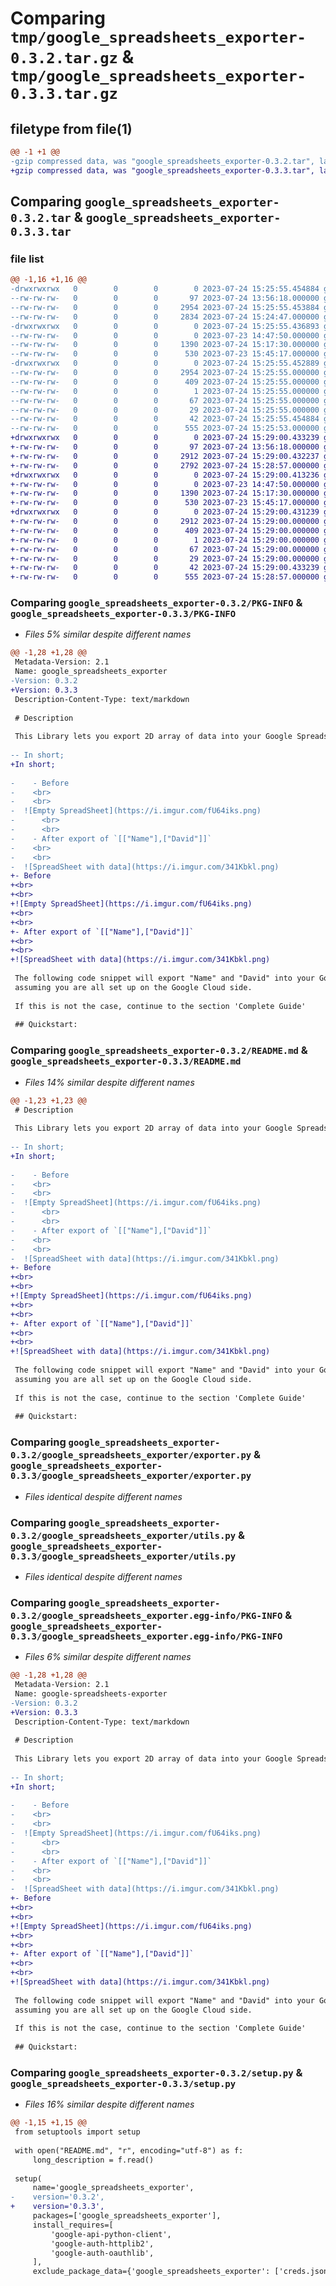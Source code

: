 # Comparing `tmp/google_spreadsheets_exporter-0.3.2.tar.gz` & `tmp/google_spreadsheets_exporter-0.3.3.tar.gz`

## filetype from file(1)

```diff
@@ -1 +1 @@
-gzip compressed data, was "google_spreadsheets_exporter-0.3.2.tar", last modified: Mon Jul 24 15:25:55 2023, max compression
+gzip compressed data, was "google_spreadsheets_exporter-0.3.3.tar", last modified: Mon Jul 24 15:29:00 2023, max compression
```

## Comparing `google_spreadsheets_exporter-0.3.2.tar` & `google_spreadsheets_exporter-0.3.3.tar`

### file list

```diff
@@ -1,16 +1,16 @@
-drwxrwxrwx   0        0        0        0 2023-07-24 15:25:55.454884 google_spreadsheets_exporter-0.3.2/
--rw-rw-rw-   0        0        0       97 2023-07-24 13:56:18.000000 google_spreadsheets_exporter-0.3.2/MANIFEST.in
--rw-rw-rw-   0        0        0     2954 2023-07-24 15:25:55.453884 google_spreadsheets_exporter-0.3.2/PKG-INFO
--rw-rw-rw-   0        0        0     2834 2023-07-24 15:24:47.000000 google_spreadsheets_exporter-0.3.2/README.md
-drwxrwxrwx   0        0        0        0 2023-07-24 15:25:55.436893 google_spreadsheets_exporter-0.3.2/google_spreadsheets_exporter/
--rw-rw-rw-   0        0        0        0 2023-07-23 14:47:50.000000 google_spreadsheets_exporter-0.3.2/google_spreadsheets_exporter/__init__.py
--rw-rw-rw-   0        0        0     1390 2023-07-24 15:17:30.000000 google_spreadsheets_exporter-0.3.2/google_spreadsheets_exporter/exporter.py
--rw-rw-rw-   0        0        0      530 2023-07-23 15:45:17.000000 google_spreadsheets_exporter-0.3.2/google_spreadsheets_exporter/utils.py
-drwxrwxrwx   0        0        0        0 2023-07-24 15:25:55.452889 google_spreadsheets_exporter-0.3.2/google_spreadsheets_exporter.egg-info/
--rw-rw-rw-   0        0        0     2954 2023-07-24 15:25:55.000000 google_spreadsheets_exporter-0.3.2/google_spreadsheets_exporter.egg-info/PKG-INFO
--rw-rw-rw-   0        0        0      409 2023-07-24 15:25:55.000000 google_spreadsheets_exporter-0.3.2/google_spreadsheets_exporter.egg-info/SOURCES.txt
--rw-rw-rw-   0        0        0        1 2023-07-24 15:25:55.000000 google_spreadsheets_exporter-0.3.2/google_spreadsheets_exporter.egg-info/dependency_links.txt
--rw-rw-rw-   0        0        0       67 2023-07-24 15:25:55.000000 google_spreadsheets_exporter-0.3.2/google_spreadsheets_exporter.egg-info/requires.txt
--rw-rw-rw-   0        0        0       29 2023-07-24 15:25:55.000000 google_spreadsheets_exporter-0.3.2/google_spreadsheets_exporter.egg-info/top_level.txt
--rw-rw-rw-   0        0        0       42 2023-07-24 15:25:55.454884 google_spreadsheets_exporter-0.3.2/setup.cfg
--rw-rw-rw-   0        0        0      555 2023-07-24 15:25:53.000000 google_spreadsheets_exporter-0.3.2/setup.py
+drwxrwxrwx   0        0        0        0 2023-07-24 15:29:00.433239 google_spreadsheets_exporter-0.3.3/
+-rw-rw-rw-   0        0        0       97 2023-07-24 13:56:18.000000 google_spreadsheets_exporter-0.3.3/MANIFEST.in
+-rw-rw-rw-   0        0        0     2912 2023-07-24 15:29:00.432237 google_spreadsheets_exporter-0.3.3/PKG-INFO
+-rw-rw-rw-   0        0        0     2792 2023-07-24 15:28:57.000000 google_spreadsheets_exporter-0.3.3/README.md
+drwxrwxrwx   0        0        0        0 2023-07-24 15:29:00.413236 google_spreadsheets_exporter-0.3.3/google_spreadsheets_exporter/
+-rw-rw-rw-   0        0        0        0 2023-07-23 14:47:50.000000 google_spreadsheets_exporter-0.3.3/google_spreadsheets_exporter/__init__.py
+-rw-rw-rw-   0        0        0     1390 2023-07-24 15:17:30.000000 google_spreadsheets_exporter-0.3.3/google_spreadsheets_exporter/exporter.py
+-rw-rw-rw-   0        0        0      530 2023-07-23 15:45:17.000000 google_spreadsheets_exporter-0.3.3/google_spreadsheets_exporter/utils.py
+drwxrwxrwx   0        0        0        0 2023-07-24 15:29:00.431239 google_spreadsheets_exporter-0.3.3/google_spreadsheets_exporter.egg-info/
+-rw-rw-rw-   0        0        0     2912 2023-07-24 15:29:00.000000 google_spreadsheets_exporter-0.3.3/google_spreadsheets_exporter.egg-info/PKG-INFO
+-rw-rw-rw-   0        0        0      409 2023-07-24 15:29:00.000000 google_spreadsheets_exporter-0.3.3/google_spreadsheets_exporter.egg-info/SOURCES.txt
+-rw-rw-rw-   0        0        0        1 2023-07-24 15:29:00.000000 google_spreadsheets_exporter-0.3.3/google_spreadsheets_exporter.egg-info/dependency_links.txt
+-rw-rw-rw-   0        0        0       67 2023-07-24 15:29:00.000000 google_spreadsheets_exporter-0.3.3/google_spreadsheets_exporter.egg-info/requires.txt
+-rw-rw-rw-   0        0        0       29 2023-07-24 15:29:00.000000 google_spreadsheets_exporter-0.3.3/google_spreadsheets_exporter.egg-info/top_level.txt
+-rw-rw-rw-   0        0        0       42 2023-07-24 15:29:00.433239 google_spreadsheets_exporter-0.3.3/setup.cfg
+-rw-rw-rw-   0        0        0      555 2023-07-24 15:28:57.000000 google_spreadsheets_exporter-0.3.3/setup.py
```

### Comparing `google_spreadsheets_exporter-0.3.2/PKG-INFO` & `google_spreadsheets_exporter-0.3.3/PKG-INFO`

 * *Files 5% similar despite different names*

```diff
@@ -1,28 +1,28 @@
 Metadata-Version: 2.1
 Name: google_spreadsheets_exporter
-Version: 0.3.2
+Version: 0.3.3
 Description-Content-Type: text/markdown
 
 # Description
 
 This Library lets you export 2D array of data into your Google Spreadsheet.
 
-- In short;
+In short;
 
-    - Before
-    <br>
-    <br>
-  ![Empty SpreadSheet](https://i.imgur.com/fU64iks.png)
-      <br>
-      <br>
-    - After export of `[["Name"],["David"]]`
-    <br>
-    <br>
-  ![SpreadSheet with data](https://i.imgur.com/341Kbkl.png)
+- Before
+<br>
+<br>
+![Empty SpreadSheet](https://i.imgur.com/fU64iks.png)
+<br>
+<br>
+- After export of `[["Name"],["David"]]`
+<br>
+<br>
+![SpreadSheet with data](https://i.imgur.com/341Kbkl.png)
 
 The following code snippet will export "Name" and "David" into your Google Spreadsheet,
 assuming you are all set up on the Google Cloud side.
 
 If this is not the case, continue to the section 'Complete Guide'
 
 ## Quickstart:
```

### Comparing `google_spreadsheets_exporter-0.3.2/README.md` & `google_spreadsheets_exporter-0.3.3/README.md`

 * *Files 14% similar despite different names*

```diff
@@ -1,23 +1,23 @@
 # Description
 
 This Library lets you export 2D array of data into your Google Spreadsheet.
 
-- In short;
+In short;
 
-    - Before
-    <br>
-    <br>
-  ![Empty SpreadSheet](https://i.imgur.com/fU64iks.png)
-      <br>
-      <br>
-    - After export of `[["Name"],["David"]]`
-    <br>
-    <br>
-  ![SpreadSheet with data](https://i.imgur.com/341Kbkl.png)
+- Before
+<br>
+<br>
+![Empty SpreadSheet](https://i.imgur.com/fU64iks.png)
+<br>
+<br>
+- After export of `[["Name"],["David"]]`
+<br>
+<br>
+![SpreadSheet with data](https://i.imgur.com/341Kbkl.png)
 
 The following code snippet will export "Name" and "David" into your Google Spreadsheet,
 assuming you are all set up on the Google Cloud side.
 
 If this is not the case, continue to the section 'Complete Guide'
 
 ## Quickstart:
```

### Comparing `google_spreadsheets_exporter-0.3.2/google_spreadsheets_exporter/exporter.py` & `google_spreadsheets_exporter-0.3.3/google_spreadsheets_exporter/exporter.py`

 * *Files identical despite different names*

### Comparing `google_spreadsheets_exporter-0.3.2/google_spreadsheets_exporter/utils.py` & `google_spreadsheets_exporter-0.3.3/google_spreadsheets_exporter/utils.py`

 * *Files identical despite different names*

### Comparing `google_spreadsheets_exporter-0.3.2/google_spreadsheets_exporter.egg-info/PKG-INFO` & `google_spreadsheets_exporter-0.3.3/google_spreadsheets_exporter.egg-info/PKG-INFO`

 * *Files 6% similar despite different names*

```diff
@@ -1,28 +1,28 @@
 Metadata-Version: 2.1
 Name: google-spreadsheets-exporter
-Version: 0.3.2
+Version: 0.3.3
 Description-Content-Type: text/markdown
 
 # Description
 
 This Library lets you export 2D array of data into your Google Spreadsheet.
 
-- In short;
+In short;
 
-    - Before
-    <br>
-    <br>
-  ![Empty SpreadSheet](https://i.imgur.com/fU64iks.png)
-      <br>
-      <br>
-    - After export of `[["Name"],["David"]]`
-    <br>
-    <br>
-  ![SpreadSheet with data](https://i.imgur.com/341Kbkl.png)
+- Before
+<br>
+<br>
+![Empty SpreadSheet](https://i.imgur.com/fU64iks.png)
+<br>
+<br>
+- After export of `[["Name"],["David"]]`
+<br>
+<br>
+![SpreadSheet with data](https://i.imgur.com/341Kbkl.png)
 
 The following code snippet will export "Name" and "David" into your Google Spreadsheet,
 assuming you are all set up on the Google Cloud side.
 
 If this is not the case, continue to the section 'Complete Guide'
 
 ## Quickstart:
```

### Comparing `google_spreadsheets_exporter-0.3.2/setup.py` & `google_spreadsheets_exporter-0.3.3/setup.py`

 * *Files 16% similar despite different names*

```diff
@@ -1,15 +1,15 @@
 from setuptools import setup
 
 with open("README.md", "r", encoding="utf-8") as f:
     long_description = f.read()
 
 setup(
     name='google_spreadsheets_exporter',
-    version='0.3.2',
+    version='0.3.3',
     packages=['google_spreadsheets_exporter'],
     install_requires=[
         'google-api-python-client',
         'google-auth-httplib2',
         'google-auth-oauthlib',
     ],
     exclude_package_data={'google_spreadsheets_exporter': ['creds.json', 'test.py']},
```

